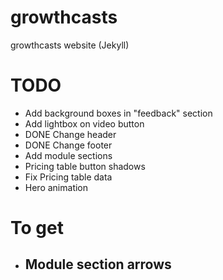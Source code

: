 # growthcasts
growthcasts website (Jekyll)

# TODO
- Add background boxes in "feedback" section
- Add lightbox on video button
- DONE Change header
- DONE Change footer
- Add module sections
- Pricing table button shadows
- Fix Pricing table data
- Hero animation

# To get

- Module section arrows
  - 